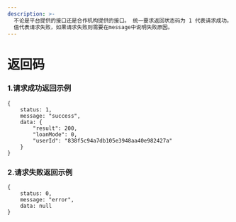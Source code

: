 ```yaml
---
description: >-
  不论是平台提供的接口还是合作机构提供的接口。 统一要求返回状态码为 1 代表请求成功。 当服务器异常时, 返回非 1
  值代表请求失败，如果请求失败则需要在message中说明失败原因。
---
```


# 返回码

### 1.请求成功返回示例

```text
{
    status: 1,
    message: "success",
    data: {
        "result": 200, 
        "loanMode": 0,
        "userId": "838f5c94a7db105e3948aa40e982427a"
    }
}
```

### 2.请求失败返回示例

```text
{
    status: 0,
    message: "error",
    data: null
}
```

